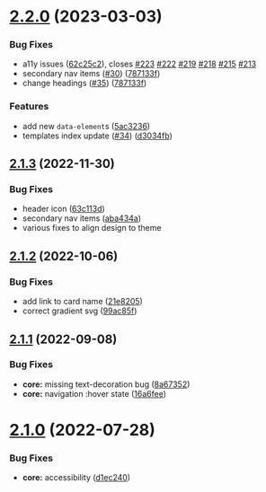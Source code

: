# [2.2.0](https://github.com/italia/design-scuole-pagine-statiche/compare/v2.1.3...v2.2.0) (2023-03-03)


### Bug Fixes

* a11y issues ([62c25c2](https://github.com/italia/design-scuole-pagine-statiche/commit/62c25c29e9c1ac3d2bffa0b8839643ddbc3ac72a)), closes [#223](https://github.com/italia/design-scuole-pagine-statiche/issues/223) [#222](https://github.com/italia/design-scuole-pagine-statiche/issues/222) [#219](https://github.com/italia/design-scuole-pagine-statiche/issues/219) [#218](https://github.com/italia/design-scuole-pagine-statiche/issues/218) [#215](https://github.com/italia/design-scuole-pagine-statiche/issues/215) [#213](https://github.com/italia/design-scuole-pagine-statiche/issues/213)
* secondary nav items ([#30](https://github.com/italia/design-scuole-pagine-statiche/issues/30)) ([787133f](https://github.com/italia/design-scuole-pagine-statiche/commit/787133f61fab1b59975536e6c286dea90362fd72))
* change headings ([#35](https://github.com/italia/design-scuole-pagine-statiche/pull/35)) ([787133f](https://github.com/italia/design-scuole-pagine-statiche/commit/5ac323686345766129a99303b014a7410a1c16ba))


### Features

* add new `data-element`s ([5ac3236](https://github.com/italia/design-scuole-pagine-statiche/commit/5ac323686345766129a99303b014a7410a1c16ba))
* templates index update ([#34](https://github.com/italia/design-scuole-pagine-statiche/issues/34)) ([d3034fb](https://github.com/italia/design-scuole-pagine-statiche/commit/d3034fb299179a205b016c58ac67d79c4558e8fa))



## [2.1.3](https://github.com/italia/design-scuole-pagine-statiche/compare/v2.1.2...v2.1.3) (2022-11-30)


### Bug Fixes

* header icon ([63c113d](https://github.com/italia/design-scuole-pagine-statiche/commit/63c113dd4699656c04259df0cc251bc3a3546e5f))
* secondary nav items ([aba434a](https://github.com/italia/design-scuole-pagine-statiche/commit/aba434a02f683f9069dfeca9113843c259c03380))
* various fixes to align design to theme



## [2.1.2](https://github.com/italia/design-scuole-pagine-statiche/compare/v2.1.1...v2.1.2) (2022-10-06)


### Bug Fixes

* add link to card name ([21e8205](https://github.com/italia/design-scuole-pagine-statiche/commit/21e82059ab3c7338f15c949d3a97e7101a5b8d0d))
* correct gradient svg ([99ac85f](https://github.com/italia/design-scuole-pagine-statiche/commit/99ac85f4e2d383c69903d31032c4cce0502a0670))



## [2.1.1](https://github.com/italia/design-scuole-pagine-statiche/compare/v2.1.0...v2.1.1) (2022-09-08)


### Bug Fixes

* **core:** missing text-decoration bug ([8a67352](https://github.com/italia/design-scuole-pagine-statiche/commit/8a67352df340a43c4267b585989f24a417bf7796))
* **core:** navigation :hover state ([16a6fee](https://github.com/italia/design-scuole-pagine-statiche/commit/16a6feee752ee9c2f266a4e4c55ab21c967d6f58))



# [2.1.0](https://github.com/italia/design-scuole-pagine-statiche/compare/v2.0.0...v2.1.0) (2022-07-28)


### Bug Fixes

* **core:** accessibility ([d1ec240](https://github.com/italia/design-scuole-pagine-statiche/commit/d1ec2406281679e0fed4efbf8b4c31f12da2be33))




